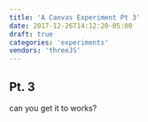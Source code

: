 ```yaml
---
title: 'A Canvas Experiment Pt 3'
date: 2017-12-26T14:12:20-05:00
draft: true
categories: 'experiments'
vendors: 'threeJS'
---
```


## Pt. 3

can you get it to works?
